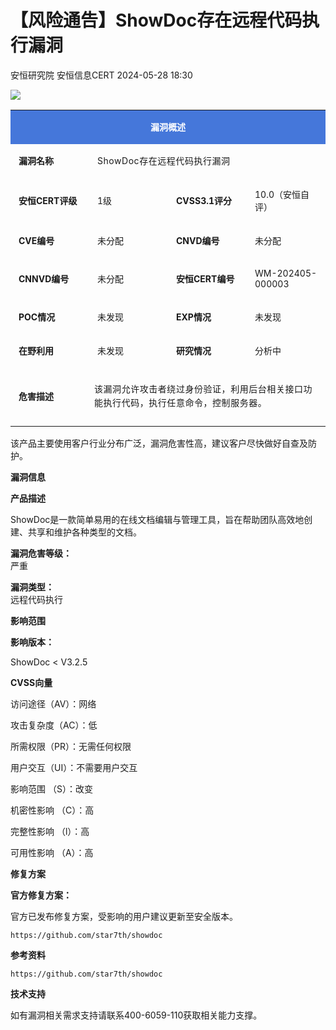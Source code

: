#  【风险通告】ShowDoc存在远程代码执行漏洞   
安恒研究院  安恒信息CERT   2024-05-28 18:30  
  
![](https://mmbiz.qpic.cn/mmbiz_png/JAzzLj4nXesCfIew4xDgxHPaichzoa958OaWgTglXPf5mic3dq7TZc3np7PMDpLQPa4pL89cQvD6FAZaN71atsbA/640?wx_fmt=png&from=appmsg&wx_&wx_&wx_&wx_ "")  
  
<table><tbody><tr><td colspan="4" rowspan="1" width="100.0000%" data-style="border-width:1px;border-color:rgb(69, 119, 218);border-style:solid;background-color:rgb(69, 119, 218);box-sizing:border-box;" class="js_darkmode__0" style="word-break:break-all;hyphens:auto;border-color:rgb(69, 119, 218);background-color:rgb(69, 119, 218);"><section style="margin-top: 5px;margin-bottom: 5px;"><section style="margin-bottom: unset;padding-right: 5px;padding-left: 5px;font-size: 14px;color: rgb(255, 255, 255);"><p style="text-align:center;"><strong>漏洞概述</strong></p></section></section></td></tr><tr><td colspan="1" rowspan="1" width="25.0000%" style="word-break:break-all;hyphens:auto;border-color:rgb(69, 119, 218);"><section style="margin-top: 5px;margin-bottom: 5px;"><section style="margin-bottom: unset;padding-right: 5px;padding-left: 5px;font-size: 14px;"><p style="text-align:left;"><strong>漏洞名称</strong></p></section></section></td><td colspan="3" rowspan="1" width="75.0000%" style="word-break:break-all;hyphens:auto;border-color:rgb(69, 119, 218);"><section style="margin-top: 5px;margin-bottom: 5px;"><section style="margin-bottom: unset;padding-right: 5px;padding-left: 5px;font-size: 14px;"><p><span style="letter-spacing:0.544px;">ShowDoc存在远程代码执行漏洞</span></p></section></section></td></tr><tr><td colspan="1" rowspan="1" width="25.0000%" style="word-break:break-all;hyphens:auto;border-color:rgb(69, 119, 218);"><section style="margin-top: 5px;margin-bottom: 5px;"><section style="margin-bottom: unset;padding-right: 5px;padding-left: 5px;font-size: 14px;"><p style="text-align:left;"><strong>安恒CERT评级</strong></p></section></section></td><td colspan="1" rowspan="1" width="25.0000%" style="word-break:break-all;hyphens:auto;border-color:rgb(69, 119, 218);"><section style="margin-top: 5px;margin-bottom: 5px;"><section style="margin-bottom: unset;padding-right: 5px;padding-left: 5px;font-size: 14px;"><p style="text-align:left;word-break:break-all;">1级</p></section></section></td><td colspan="1" rowspan="1" width="25.0000%" style="word-break:break-all;hyphens:auto;border-color:rgb(69, 119, 218);"><section style="margin-top: 5px;margin-bottom: 5px;"><section style="margin-bottom: unset;padding-right: 5px;padding-left: 5px;font-size: 14px;"><p style="text-align:left;"><strong>CVSS3.1评分</strong></p></section></section></td><td colspan="1" rowspan="1" width="25.0000%" style="word-break:break-all;hyphens:auto;border-color:rgb(69, 119, 218);"><section style="margin-top: 5px;margin-bottom: 5px;"><section style="margin-bottom: unset;padding-right: 5px;padding-left: 5px;font-size: 14px;"><p style="text-align:left;">10.0（安恒自评）</p></section></section></td></tr><tr><td colspan="1" rowspan="1" width="25.0000%" style="word-break:break-all;hyphens:auto;border-color:rgb(69, 119, 218);"><section style="margin-top: 5px;margin-bottom: 5px;"><section style="margin-bottom: unset;padding-right: 5px;padding-left: 5px;font-size: 14px;"><p style="text-align:left;"><strong>CVE编号</strong></p></section></section></td><td colspan="1" rowspan="1" width="25.0000%" style="word-break:break-all;hyphens:auto;border-color:rgb(69, 119, 218);"><section style="margin-top: 5px;margin-bottom: 5px;"><section style="margin-bottom: unset;padding-right: 5px;padding-left: 5px;font-size: 14px;"><p>未分配</p></section></section></td><td colspan="1" rowspan="1" width="25.0000%" style="word-break:break-all;hyphens:auto;border-color:rgb(69, 119, 218);"><section style="margin-top: 5px;margin-bottom: 5px;"><section style="margin-bottom: unset;padding-right: 5px;padding-left: 5px;font-size: 14px;"><p style="text-align:left;"><strong>CNVD编号</strong></p></section></section></td><td colspan="1" rowspan="1" width="25.0000%" style="word-break:break-all;hyphens:auto;border-color:rgb(69, 119, 218);"><section style="margin-top: 5px;margin-bottom: 5px;"><section style="margin-bottom: unset;padding-right: 5px;padding-left: 5px;font-size: 14px;"><p style="text-align:left;">未分配</p></section></section></td></tr><tr><td colspan="1" rowspan="1" width="25.0000%" style="word-break:break-all;hyphens:auto;border-color:rgb(69, 119, 218);"><section style="margin-top: 5px;margin-bottom: 5px;"><section style="margin-bottom: unset;padding-right: 5px;padding-left: 5px;font-size: 14px;"><p style="text-align:left;"><strong>CNNVD编号</strong></p></section></section></td><td colspan="1" rowspan="1" width="25.0000%" style="word-break:break-all;hyphens:auto;border-color:rgb(69, 119, 218);"><section style="margin-top: 5px;margin-bottom: 5px;"><section style="margin-bottom: unset;padding-right: 5px;padding-left: 5px;font-size: 14px;"><p>未分配</p></section></section></td><td colspan="1" rowspan="1" width="25.0000%" style="word-break:break-all;hyphens:auto;border-color:rgb(69, 119, 218);"><section style="margin-top: 5px;margin-bottom: 5px;"><section style="margin-bottom: unset;padding-right: 5px;padding-left: 5px;font-size: 14px;"><p style="text-align:left;"><strong>安恒CERT编号</strong></p></section></section></td><td colspan="1" rowspan="1" width="25.0000%" style="word-break:break-all;hyphens:auto;border-color:rgb(69, 119, 218);"><section style="margin-top: 5px;margin-bottom: 5px;"><section style="margin-bottom: unset;padding-right: 5px;padding-left: 5px;font-size: 14px;"><p>WM-202405-000003</p></section></section></td></tr><tr><td colspan="1" rowspan="1" width="25.0000%" style="word-break:break-all;hyphens:auto;border-color:rgb(69, 119, 218);"><section style="margin-top: 5px;margin-bottom: 5px;"><section style="margin-bottom: unset;padding-right: 5px;padding-left: 5px;font-size: 14px;"><p style="text-align:left;"><strong>POC情况</strong></p></section></section></td><td colspan="1" rowspan="1" width="25.0000%" style="word-break:break-all;hyphens:auto;border-color:rgb(69, 119, 218);"><section style="margin-top: 5px;margin-bottom: 5px;"><section style="margin-bottom: unset;padding-right: 5px;padding-left: 5px;font-size: 14px;"><p style="text-align:left;">未发现<span style="letter-spacing:0.57834px;line-height:22.4px;"></span></p></section></section></td><td colspan="1" rowspan="1" width="25.0000%" style="word-break:break-all;hyphens:auto;border-color:rgb(69, 119, 218);"><section style="margin-top: 5px;margin-bottom: 5px;"><section style="margin-bottom: unset;padding-right: 5px;padding-left: 5px;font-size: 14px;"><p style="text-align:left;"><strong>EXP情况</strong></p></section></section></td><td colspan="1" rowspan="1" width="25.0000%" style="word-break:break-all;hyphens:auto;border-color:rgb(69, 119, 218);"><section style="margin-top: 5px;margin-bottom: 5px;"><section style="margin-bottom: unset;padding-right: 5px;padding-left: 5px;font-size: 14px;"><p style="text-align:left;">未发现</p></section></section></td></tr><tr><td colspan="1" rowspan="1" width="25.0000%" style="word-break:break-all;hyphens:auto;border-color:rgb(69, 119, 218);"><section style="margin-top: 5px;margin-bottom: 5px;"><section style="margin-bottom: unset;padding-right: 5px;padding-left: 5px;font-size: 14px;"><p style="text-align:left;"><strong>在野利用</strong></p></section></section></td><td colspan="1" rowspan="1" width="25.0000%" style="word-break:break-all;hyphens:auto;border-color:rgb(69, 119, 218);"><section style="margin-top: 5px;margin-bottom: 5px;"><section style="margin-bottom: unset;padding-right: 5px;padding-left: 5px;font-size: 14px;"><p style="text-align:left;">未发现</p></section></section></td><td colspan="1" rowspan="1" width="25.0000%" style="word-break:break-all;hyphens:auto;border-color:rgb(69, 119, 218);"><section style="margin-top: 5px;margin-bottom: 5px;"><section style="margin-bottom: unset;padding-right: 5px;padding-left: 5px;font-size: 14px;"><p style="text-align:left;"><strong>研究情况</strong></p></section></section></td><td colspan="1" rowspan="1" width="25.0000%" style="word-break:break-all;hyphens:auto;border-color:rgb(69, 119, 218);"><section style="margin-top: 5px;margin-bottom: 5px;"><section style="margin-bottom: unset;padding-right: 5px;padding-left: 5px;font-size: 14px;"><p style="text-align:left;">分析中</p></section></section></td></tr><tr><td colspan="1" rowspan="1" width="25.0000%" style="word-break:break-all;hyphens:auto;border-color:rgb(69, 119, 218);"><section style="margin-top: 5px;margin-bottom: 5px;"><section style="margin-bottom: unset;padding-right: 5px;padding-left: 5px;font-size: 14px;"><p style="text-align:left;"><strong>危害描述</strong></p></section></section></td><td colspan="3" rowspan="1" width="75.0000%" style="word-break:break-all;hyphens:auto;border-color:rgb(69, 119, 218);"><section style="margin-top: 5px;margin-bottom: 5px;"><section style="margin-bottom: unset;padding-right: 5px;padding-left: 5px;font-size: 14px;overflow: hidden;line-height: 0;"><br/></section><p><span style="font-size:14px;letter-spacing:0.544px;line-height:22.4px;">该漏洞允许攻击者绕过身份验证，利用后台相关接口功能执行代码，执行任意命令，控制服务器。</span></p><section style="margin-bottom: unset;padding-right: 5px;padding-left: 5px;font-size: 14px;overflow: hidden;line-height: 0;"><br/></section></section></td></tr></tbody></table>  
  
该产品主要使用客户行业分布广泛，漏洞危害性高，建议客户尽快做好自查及防护。  
  
  
  
**漏洞信息**  
  
  
  
  
  
**产品描述**  
  
ShowDoc是一款简单易用的在线文档编辑与管理工具，旨在帮助团队高效地创建、共享和维护各种类型的文档。  
  
**漏洞危害等级：**  
严重  
  
**漏洞类型：**  
远程代码执行  
  
  
**影响范围**  
  
**影响版本：**  
  
ShowDoc < V3.2.5  
  
  
**CVSS向量**  
  
访问途径（AV）：网络  
  
攻击复杂度（AC）：低  
  
所需权限（PR）：无需任何权限  
  
用户交互（UI）：不需要用户交互  
  
影响范围 （S）：改变  
  
机密性影响 （C）：高  
  
完整性影响 （l）：高  
  
可用性影响 （A）：高  
  
  
  
**修复方案**  
  
  
  
  
**官方修复方案：**  
  
官方已发布修复方案，受影响的用户建议更新至安全版本。  
  
```
https://github.com/star7th/showdoc
```  
  
  
  
  
  
  
**参考资料**  
  
  
  
  
  
```
https://github.com/star7th/showdoc
```  
  
  
  
  
**技术支持**  
  
  
  
  
如有漏洞相关需求支持请联系400-6059-110获取相关能力支撑。  
  
  
